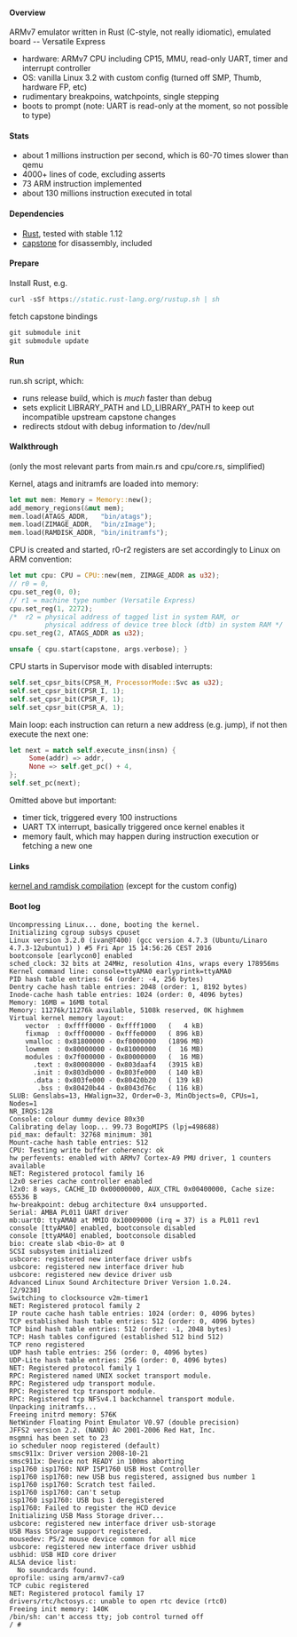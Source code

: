 #### Overview
ARMv7 emulator written in Rust (C-style, not really idiomatic), emulated board -- Versatile Express
* hardware: ARMv7 CPU including CP15, MMU, read-only UART, timer and interrupt controller
* OS: vanilla Linux 3.2 with custom config (turned off SMP, Thumb, hardware FP, etc)
* rudimentary breakpoins, watchpoints, single stepping
* boots to prompt (note: UART is read-only at the moment, so not possible to type)

#### Stats
* about 1 millions instruction per second, which is 60-70 times slower than qemu
* 4000+ lines of code, excluding asserts
* 73 ARM instruction implemented
* about 130 millions instruction executed in total

#### Dependencies
* [Rust](https://www.rust-lang.org/en-US/downloads.html), tested with stable 1.12
* [capstone](http://www.capstone-engine.org) for disassembly, included

#### Prepare
Install Rust, e.g.
```Rust
curl -sSf https://static.rust-lang.org/rustup.sh | sh
```
fetch capstone bindings
```Rust
git submodule init
git submodule update
```

#### Run
run.sh script, which:
* runs release build, which is *much* faster than debug
* sets explicit LIBRARY_PATH and LD_LIBRARY_PATH to keep out incompatible upstream capstone changes
* redirects stdout with debug information to /dev/null

#### Walkthrough
(only the most relevant parts from main.rs and cpu/core.rs, simplified)

Kernel, atags and initramfs are loaded into memory:
```Rust
let mut mem: Memory = Memory::new();
add_memory_regions(&mut mem);
mem.load(ATAGS_ADDR,   "bin/atags");
mem.load(ZIMAGE_ADDR,  "bin/zImage");
mem.load(RAMDISK_ADDR, "bin/initramfs");
```

CPU is created and started, r0-r2 registers are set accordingly to Linux on ARM convention:
```Rust
let mut cpu: CPU = CPU::new(mem, ZIMAGE_ADDR as u32);
// r0 = 0,
cpu.set_reg(0, 0);
// r1 = machine type number (Versatile Express)
cpu.set_reg(1, 2272);
/*  r2 = physical address of tagged list in system RAM, or
         physical address of device tree block (dtb) in system RAM */
cpu.set_reg(2, ATAGS_ADDR as u32);

unsafe { cpu.start(capstone, args.verbose); }
```

CPU starts in Supervisor mode with disabled interrupts:
```Rust
self.set_cpsr_bits(CPSR_M, ProcessorMode::Svc as u32);
self.set_cpsr_bit(CPSR_I, 1);
self.set_cpsr_bit(CPSR_F, 1);
self.set_cpsr_bit(CPSR_A, 1);
```

Main loop: each instruction can return a new address (e.g. jump), if not then execute the next one:
```Rust
let next = match self.execute_insn(insn) {
     Some(addr) => addr,
	 None => self.get_pc() + 4,
};
self.set_pc(next);
```

Omitted above but important:
* timer tick, triggered every 100 instructions
* UART TX interrupt, basically triggered once kernel enables it
* memory fault, which may happen during instruction execution or fetching a new one 

#### Links
[kernel and ramdisk compilation](https://balau82.wordpress.com/2012/03/31/compile-linux-kernel-3-2-for-arm-and-emulate-with-qemu) (except for the custom config)

#### Boot log
```
Uncompressing Linux... done, booting the kernel.
Initializing cgroup subsys cpuset
Linux version 3.2.0 (ivan@T400) (gcc version 4.7.3 (Ubuntu/Linaro 4.7.3-12ubuntu1) ) #5 Fri Apr 15 14:56:26 CEST 2016
bootconsole [earlycon0] enabled
sched_clock: 32 bits at 24MHz, resolution 41ns, wraps every 178956ms
Kernel command line: console=ttyAMA0 earlyprintk=ttyAMA0
PID hash table entries: 64 (order: -4, 256 bytes)
Dentry cache hash table entries: 2048 (order: 1, 8192 bytes)
Inode-cache hash table entries: 1024 (order: 0, 4096 bytes)
Memory: 16MB = 16MB total
Memory: 11276k/11276k available, 5108k reserved, 0K highmem
Virtual kernel memory layout:
    vector  : 0xffff0000 - 0xffff1000   (   4 kB)
    fixmap  : 0xfff00000 - 0xfffe0000   ( 896 kB)
    vmalloc : 0x81800000 - 0xf8000000   (1896 MB)
    lowmem  : 0x80000000 - 0x81000000   (  16 MB)
    modules : 0x7f000000 - 0x80000000   (  16 MB)
      .text : 0x80008000 - 0x803daaf4   (3915 kB)
      .init : 0x803db000 - 0x803fe000   ( 140 kB)
      .data : 0x803fe000 - 0x80420b20   ( 139 kB)
       .bss : 0x80420b44 - 0x8043d76c   ( 116 kB)
SLUB: Genslabs=13, HWalign=32, Order=0-3, MinObjects=0, CPUs=1, Nodes=1
NR_IRQS:128
Console: colour dummy device 80x30
Calibrating delay loop... 99.73 BogoMIPS (lpj=498688)
pid_max: default: 32768 minimum: 301
Mount-cache hash table entries: 512
CPU: Testing write buffer coherency: ok
hw perfevents: enabled with ARMv7 Cortex-A9 PMU driver, 1 counters available
NET: Registered protocol family 16
L2x0 series cache controller enabled
l2x0: 8 ways, CACHE_ID 0x00000000, AUX_CTRL 0x00400000, Cache size: 65536 B
hw-breakpoint: debug architecture 0x4 unsupported.
Serial: AMBA PL011 UART driver
mb:uart0: ttyAMA0 at MMIO 0x10009000 (irq = 37) is a PL011 rev1
console [ttyAMA0] enabled, bootconsole disabled
console [ttyAMA0] enabled, bootconsole disabled
bio: create slab <bio-0> at 0
SCSI subsystem initialized
usbcore: registered new interface driver usbfs
usbcore: registered new interface driver hub
usbcore: registered new device driver usb
Advanced Linux Sound Architecture Driver Version 1.0.24.                                                                                              [2/9238]
Switching to clocksource v2m-timer1
NET: Registered protocol family 2
IP route cache hash table entries: 1024 (order: 0, 4096 bytes)
TCP established hash table entries: 512 (order: 0, 4096 bytes)
TCP bind hash table entries: 512 (order: -1, 2048 bytes)
TCP: Hash tables configured (established 512 bind 512)
TCP reno registered
UDP hash table entries: 256 (order: 0, 4096 bytes)
UDP-Lite hash table entries: 256 (order: 0, 4096 bytes)
NET: Registered protocol family 1
RPC: Registered named UNIX socket transport module.
RPC: Registered udp transport module.
RPC: Registered tcp transport module.
RPC: Registered tcp NFSv4.1 backchannel transport module.
Unpacking initramfs...
Freeing initrd memory: 576K
NetWinder Floating Point Emulator V0.97 (double precision)
JFFS2 version 2.2. (NAND) Â© 2001-2006 Red Hat, Inc.
msgmni has been set to 23
io scheduler noop registered (default)
smsc911x: Driver version 2008-10-21
smsc911x: Device not READY in 100ms aborting
isp1760 isp1760: NXP ISP1760 USB Host Controller
isp1760 isp1760: new USB bus registered, assigned bus number 1
isp1760 isp1760: Scratch test failed.
isp1760 isp1760: can't setup
isp1760 isp1760: USB bus 1 deregistered
isp1760: Failed to register the HCD device
Initializing USB Mass Storage driver...
usbcore: registered new interface driver usb-storage
USB Mass Storage support registered.
mousedev: PS/2 mouse device common for all mice
usbcore: registered new interface driver usbhid
usbhid: USB HID core driver
ALSA device list:
  No soundcards found.
oprofile: using arm/armv7-ca9
TCP cubic registered
NET: Registered protocol family 17
drivers/rtc/hctosys.c: unable to open rtc device (rtc0)
Freeing init memory: 140K
/bin/sh: can't access tty; job control turned off
/ #
